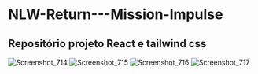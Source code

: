 # NLW-Return---Mission-Impulse
## Repositório projeto React  e tailwind css
![Screenshot_714](https://user-images.githubusercontent.com/44031853/168432543-ff3ae40c-bdda-40ea-8614-8149e3760860.png)
![Screenshot_715](https://user-images.githubusercontent.com/44031853/168432550-5b8920e1-901b-45a3-acf2-9540e6678e8e.png)
![Screenshot_716](https://user-images.githubusercontent.com/44031853/168432552-bc27196f-fbdc-447f-931f-c22b3a5da8d8.png)
![Screenshot_717](https://user-images.githubusercontent.com/44031853/168432554-fb729457-dc0b-4fbb-ada6-566db1543ddd.png)
